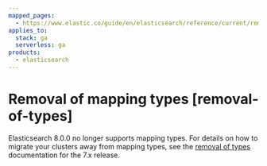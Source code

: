 ```yaml
---
mapped_pages:
  - https://www.elastic.co/guide/en/elasticsearch/reference/current/removal-of-types.html
applies_to:
  stack: ga
  serverless: ga
products:
  - elasticsearch
---
```


# Removal of mapping types [removal-of-types]

Elasticsearch 8.0.0 no longer supports mapping types. For details on how to migrate your clusters away from mapping types, see the [removal of types](https://www.elastic.co/guide/en/elasticsearch/reference/7.17/removal-of-types.html) documentation for the 7.x release.

